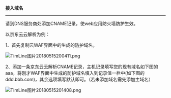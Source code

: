 **接入域名**

****

请到DNS服务商处添加CNAME记录，使web应用防火墙防护生效。

以京东云云解析为例：

1、首先复制云WAF界面中的生成的防护域名。

![TimLine图片20180515200411.png](https://img1.jcloudcs.com/cms/ab31748e-9fda-4fab-95a9-7de6dd39685f20180515200512.png)

2、添加一条京东云云解析CNAME记录，主机记录填写您的现有域名如下图的aaa，将刚才WAF界面中生成的防护域名填入到记录值一栏中(如下图的ddd.bbb.com)，其余选项填写默认即可。（若未添加域名需先添加主域名）

![TimLine图片20180515201408.png](https://img1.jcloudcs.com/cms/d94e8a0a-5f36-4f8c-9c3c-44ade00f93fb20180515201413.png)